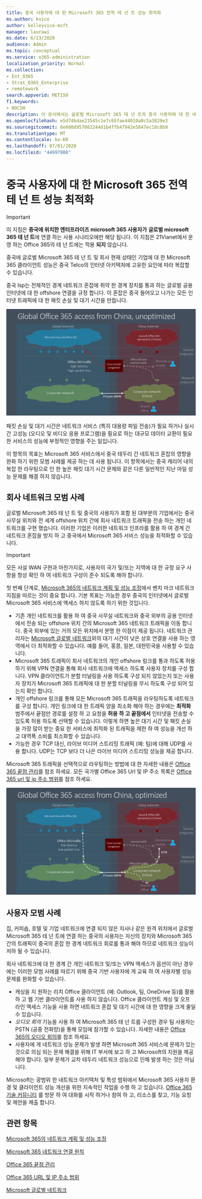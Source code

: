 ```yaml
---
title: 중국 사용자에 대 한 Microsoft 365 전역 테 넌 트 성능 최적화
ms.author: kvice
author: kelleyvice-msft
manager: laurawi
ms.date: 6/23/2020
audience: Admin
ms.topic: conceptual
ms.service: o365-administration
localization_priority: Normal
ms.collection:
- Ent_O365
- Strat_O365_Enterprise
- remotework
search.appverid: MET150
f1.keywords:
- NOCSH
description: 이 문서에서는 글로벌 Microsoft 365 테 넌 트의 중국 사용자에 대 한 네트워크 성능을 최적화 하기 위한 지침을 제공 합니다.
ms.openlocfilehash: e5d74bdae23545c1e7c65fae44010a8c5a3829e3
ms.sourcegitcommit: 6e608d957082244d1b4ffb47942e5847ec18c0b9
ms.translationtype: MT
ms.contentlocale: ko-KR
ms.lasthandoff: 07/01/2020
ms.locfileid: "44997808"
---
```

# <a name="microsoft-365-global-tenant-performance-optimization-for-china-users"></a>중국 사용자에 대 한 Microsoft 365 전역 테 넌 트 성능 최적화

>[!IMPORTANT]
>이 지침은 **중국에 위치한 엔터프라이즈 microsoft 365 사용자가** **글로벌 microsoft 365 테 넌 트**에 연결 하는 사용 시나리오에만 해당 됩니다. 이 지침은 21Vianet에서 운영 하는 Office 365의 테 넌 트에는 적용 **되지** 않습니다.

중국에 글로벌 Microsoft 365 테 넌 트 및 회사 현재 상태인 기업에 대 한 Microsoft 365 클라이언트 성능은 중국 Telco의 인터넷 아키텍처에 고유한 요인에 따라 복잡할 수 있습니다.

중국 Isp는 전체적인 경계 네트워크 혼잡에 취약 한 경계 장치를 통과 하는 글로벌 공용 인터넷에 대 한 offshore 연결을 규정 합니다. 이 혼잡은 중국 들어오고 나가는 모든 인터넷 트래픽에 대 한 패킷 손실 및 대기 시간을 만듭니다.

![Microsoft 365 트래픽 최적화 되지 않음](media/O365-networking/China-O365-unoptimized.png)

패킷 손실 및 대기 시간은 네트워크 서비스 (특히 대용량 파일 전송)가 필요 하거나 실시간 고성능 (오디오 및 비디오 응용 프로그램)을 필요로 하는 대규모 데이터 교환이 필요한 서비스의 성능에 부정적인 영향을 주는 일입니다.

이 항목의 목표는 Microsoft 365 서비스에서 중국 테두리 간 네트워크 혼잡의 영향을 완화 하기 위한 모범 사례를 제공 하는 데 사용 됩니다. 이 항목에서는 중국 캐리어 내의 복잡 한 라우팅으로 인 한 높은 패킷 대기 시간 문제와 같은 다른 일반적인 지난 마일 성능 문제를 해결 하지 않습니다.

## <a name="corporate-network-best-practices"></a>회사 네트워크 모범 사례

글로벌 Microsoft 365 테 넌 트 및 중국의 사용자가 포함 된 대부분의 기업에서는 중국 사무실 위치와 전 세계 offshore 위치 간에 회사 네트워크 트래픽을 전송 하는 개인 네트워크를 구현 했습니다. 이러한 기업은 이러한 네트워크 인프라를 활용 하 여 경계 간 네트워크 혼잡을 방지 하 고 중국에서 Microsoft 365 서비스 성능을 최적화할 수 있습니다.

>[!IMPORTANT]
>모든 사설 WAN 구현과 마찬가지로, 사용자의 국가 및/또는 지역에 대 한 규정 요구 사항을 항상 확인 하 여 네트워크 구성이 준수 되도록 해야 합니다.

첫 번째 단계로, [Microsoft 365의 네트워크 계획 및 성능 조정](https://aka.ms/tune)에서 벤치 마크 네트워크 지침을 따르는 것이 중요 합니다. 기본 목표는 가능한 경우 중국의 인터넷에서 글로벌 Microsoft 365 서비스에 액세스 하지 않도록 하기 위한 것입니다.

- 기존 개인 네트워크를 활용 하 여 중국 사무실 네트워크와 중국 외부의 공용 인터넷에서 전송 되는 offshore 위치 간의 Microsoft 365 네트워크 트래픽을 이동 합니다. 중국 외부에 있는 거의 모든 위치에서 분명 한 이점이 제공 됩니다. 네트워크 관리자는 [Microsoft 글로벌 네트워크](https://docs.microsoft.com/azure/networking/microsoft-global-network)와의 대기 시간이 낮은 상호 연결을 사용 하는 영역에서 더 최적화할 수 있습니다. 예를 들어, 홍콩, 일본, 대한민국을 사용할 수 있습니다.
- Microsoft 365 트래픽이 회사 네트워크의 개인 offshore 링크를 통과 하도록 허용 하기 위해 VPN 연결을 통해 회사 네트워크에 액세스 하도록 사용자 장치를 구성 합니다. VPN 클라이언트가 분할 터널링을 사용 하도록 구성 되지 않았는지 또는 사용자 장치가 Microsoft 365 트래픽에 대 한 분할 터널링을 무시 하도록 구성 되어 있는지 확인 합니다.
- 개인 offshore 링크를 통해 모든 Microsoft 365 트래픽을 라우팅하도록 네트워크를 구성 합니다. 개인 링크에 대 한 트래픽 양을 최소화 해야 하는 경우에는 **최적화** 범주에서 끝점만 경로를 설정 하 고 요청을 **허용** **하 고 끝점에서** 인터넷을 전송할 수 있도록 허용 하도록 선택할 수 있습니다. 이렇게 하면 높은 대기 시간 및 패킷 손실을 가장 많이 받는 중요 한 서비스에 최적화 된 트래픽을 제한 하 여 성능을 개선 하 고 대역폭 소비를 최소화할 수 있습니다.
- 가능한 경우 TCP 대신, 라이브 미디어 스트리밍 트래픽 (예: 팀)에 대해 UDP를 사용 합니다. UDP는 TCP 보다 더 나은 라이브 미디어 스트리밍 성능을 제공 합니다.

Microsoft 365 트래픽을 선택적으로 라우팅하는 방법에 대 한 자세한 내용은 [Office 365 끝점 관리](managing-office-365-endpoints.md)를 참조 하세요. 모든 국가별 Office 365 Url 및 IP 주소 목록은 [Office 365 url 및 ip 주소 범위](urls-and-ip-address-ranges.md)를 참조 하세요.

![Microsoft 365 트래픽 최적화](media/O365-networking/China-O365-optimized.png)

## <a name="user-best-practices"></a>사용자 모범 사례

집, 커피숍, 호텔 및 기업 네트워크에 연결 되지 않은 지사나 같은 원격 위치에서 글로벌 Microsoft 365 테 넌 트에 연결 하는 중국의 사용자는 자신의 장치와 Microsoft 365 간의 트래픽이 중국의 혼잡 한 경계 네트워크 회로를 통과 해야 하므로 네트워크 성능이 저하 될 수 있습니다.

회사 네트워크에 대 한 경계 간 개인 네트워크 및/또는 VPN 액세스가 옵션이 아닌 경우에는 이러한 모범 사례를 따르기 위해 중국 기반 사용자에 게 교육 하 여 사용자별 성능 문제를 완화할 수 있습니다.

- 캐싱을 지 원하는 리치 Office 클라이언트 (예: Outlook, 팀, OneDrive 등)를 활용 하 고 웹 기반 클라이언트를 사용 하지 않습니다. Office 클라이언트 캐싱 및 오프 라인 액세스 기능을 사용 하면 네트워크 혼잡 및 대기 시간에 대 한 영향을 크게 줄일 수 있습니다.
- _오디오 회의_ 기능을 사용 하 여 Microsoft 365 테 넌 트를 구성한 경우 팀 사용자는 PSTN (공중 전화망)을 통해 모임에 참가할 수 있습니다. 자세한 내용은 [Office 365의 오디오 회의](https://docs.microsoft.com/microsoftteams/audio-conferencing-in-office-365)를 참조 하세요.
- 사용자에 게 네트워크 성능 문제가 발생 하면 Microsoft 365 서비스에 문제가 있는 것으로 의심 되는 문제 해결을 위해 IT 부서에 보고 하 고 Microsoft의 지원을 제공 해야 합니다. 일부 문제가 교차 테두리 네트워크 성능으로 인해 발생 하는 것은 아닙니다.

Microsoft는 광범위 한 네트워크 아키텍처 및 특성 범위에서 Microsoft 365 사용자 환경 및 클라이언트 성능 개선을 위한 지속적인 작업을 수행 하 고 있습니다. [Office 365 기술 커뮤니티](https://techcommunity.microsoft.com/t5/office-365/bd-p/Office365General) 를 방문 하 여 대화를 시작 하거나 참여 하 고, 리소스를 찾고, 기능 요청 및 제안을 제출 합니다.

## <a name="related-topics"></a>관련 항목

[Microsoft 365의 네트워크 계획 및 성능 조정](https://aka.ms/tune)

[Microsoft 365 네트워크 연결 원칙](office-365-network-connectivity-principles.md)

[Office 365 끝점 관리](managing-office-365-endpoints.md)

[Office 365 URL 및 IP 주소 범위](urls-and-ip-address-ranges.md)

[Microsoft 글로벌 네트워크](https://docs.microsoft.com/azure/networking/microsoft-global-network)
